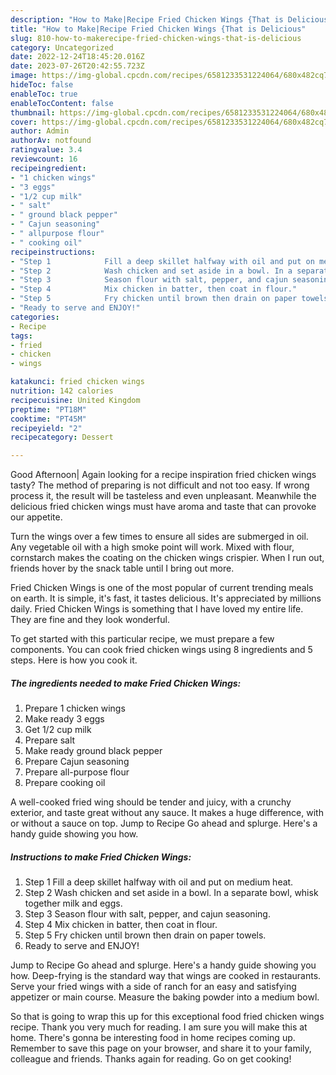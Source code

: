 ```yaml
---
description: "How to Make|Recipe Fried Chicken Wings {That is Delicious"
title: "How to Make|Recipe Fried Chicken Wings {That is Delicious"
slug: 810-how-to-makerecipe-fried-chicken-wings-that-is-delicious
category: Uncategorized
date: 2022-12-24T18:45:20.016Z
date: 2023-07-26T20:42:55.723Z
image: https://img-global.cpcdn.com/recipes/6581233531224064/680x482cq70/fried-chicken-wings-recipe-main-photo.jpg
hideToc: false
enableToc: true
enableTocContent: false
thumbnail: https://img-global.cpcdn.com/recipes/6581233531224064/680x482cq70/fried-chicken-wings-recipe-main-photo.jpg
cover: https://img-global.cpcdn.com/recipes/6581233531224064/680x482cq70/fried-chicken-wings-recipe-main-photo.jpg
author: Admin
authorAv: notfound
ratingvalue: 3.4
reviewcount: 16
recipeingredient:
- "1 chicken wings"
- "3 eggs"
- "1/2 cup milk"
- " salt"
- " ground black pepper"
- " Cajun seasoning"
- " allpurpose flour"
- " cooking oil"
recipeinstructions:
- "Step 1            Fill a deep skillet halfway with oil and put on medium heat."
- "Step 2            Wash chicken and set aside in a bowl. In a separate bowl, whisk together milk and eggs."
- "Step 3            Season flour with salt, pepper, and cajun seasoning."
- "Step 4            Mix chicken in batter, then coat in flour."
- "Step 5            Fry chicken until brown then drain on paper towels."
- "Ready to serve and ENJOY!"
categories:
- Recipe
tags:
- fried
- chicken
- wings

katakunci: fried chicken wings 
nutrition: 142 calories
recipecuisine: United Kingdom
preptime: "PT18M"
cooktime: "PT45M"
recipeyield: "2"
recipecategory: Dessert

---
```



Good Afternoon| Again looking for a recipe inspiration fried chicken wings tasty? The method of preparing is not difficult and not too easy. If wrong process it, the result will be tasteless and even unpleasant. Meanwhile the delicious fried chicken wings must have aroma and taste that can provoke our appetite.





Turn the wings over a few times to ensure all sides are submerged in oil. Any vegetable oil with a high smoke point will work. Mixed with flour, cornstarch makes the coating on the chicken wings crispier. When I run out, friends hover by the snack table until I bring out more.

Fried Chicken Wings is one of the most popular of current trending meals on earth. It is simple, it's fast, it tastes delicious. It's appreciated by millions daily. Fried Chicken Wings is something that I have loved my entire life. They are fine and they look wonderful.


To get started with this particular recipe, we must prepare a few components. You can cook fried chicken wings using 8 ingredients and 5 steps. Here is how you cook it.

<!--inarticleads1-->

##### The ingredients needed to make Fried Chicken Wings:

1. Prepare 1 chicken wings
1. Make ready 3 eggs
1. Get 1/2 cup milk
1. Prepare  salt
1. Make ready  ground black pepper
1. Prepare  Cajun seasoning
1. Prepare  all-purpose flour
1. Prepare  cooking oil


A well-cooked fried wing should be tender and juicy, with a crunchy exterior, and taste great without any sauce. It makes a huge difference, with or without a sauce on top. Jump to Recipe Go ahead and splurge. Here&#39;s a handy guide showing you how. 

<!--inarticleads2-->

##### Instructions to make Fried Chicken Wings:

1. Step 1            Fill a deep skillet halfway with oil and put on medium heat.
1. Step 2            Wash chicken and set aside in a bowl. In a separate bowl, whisk together milk and eggs.
1. Step 3            Season flour with salt, pepper, and cajun seasoning.
1. Step 4            Mix chicken in batter, then coat in flour.
1. Step 5            Fry chicken until brown then drain on paper towels.
1. Ready to serve and ENJOY!

Jump to Recipe Go ahead and splurge. Here&#39;s a handy guide showing you how. Deep-frying is the standard way that wings are cooked in restaurants. Serve your fried wings with a side of ranch for an easy and satisfying appetizer or main course. Measure the baking powder into a medium bowl. 

So that is going to wrap this up for this exceptional food fried chicken wings recipe. Thank you very much for reading. I am sure you will make this at home. There's gonna be interesting food in home recipes coming up. Remember to save this page on your browser, and share it to your family, colleague and friends. Thanks again for reading. Go on get cooking!
